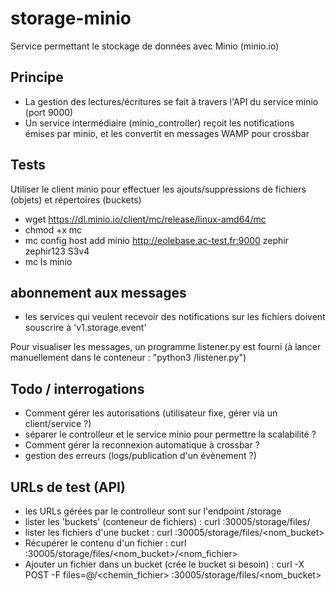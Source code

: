 # storage-minio

Service permettant le stockage de données avec Minio (minio.io)

## Principe

* La gestion des lectures/écritures se fait à travers l'API du service minio (port 9000)
* Un service intermédiaire (minio_controller) reçoit les notifications émises par minio, et les convertit en messages WAMP pour crossbar

## Tests

Utiliser le client minio pour effectuer les ajouts/suppressions de fichiers (objets) et répertoires (buckets)

* wget https://dl.minio.io/client/mc/release/linux-amd64/mc
* chmod +x mc
* mc config host add minio http://eolebase.ac-test.fr:9000 zephir zephir123 S3v4
* mc ls minio

## abonnement aux messages

* les services qui veulent recevoir des notifications sur les fichiers doivent souscrire à 'v1.storage.event'

Pour visualiser les messages, un programme listener.py est fourni (à lancer manuellement dans le conteneur : "python3 /listener.py")

## Todo / interrogations

* Comment gérer les autorisations (utilisateur fixe, gérer via un client/service ?)
* séparer le controlleur et le service minio pour permettre la scalabilité ?
* Comment gérer la reconnexion automatique à crossbar ?
* gestion des erreurs (logs/publication d'un évènement ?)

## URLs de test (API)

* les URLs gérées par le controlleur sont sur l'endpoint /storage
* lister les 'buckets' (conteneur de fichiers) : curl <server>:30005/storage/files/
* lister les fichiers d'une bucket  : curl <server>:30005/storage/files/<nom_bucket>
* Récupérer le contenu d'un fichier : curl <server>:30005/storage/files/<nom_bucket>/<nom_fichier>
* Ajouter un fichier dans un bucket (crée le bucket si besoin) : curl -X POST -F files=@/<chemin_fichier> <server>:30005/storage/files/<nom_bucket>
